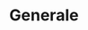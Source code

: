 ---
title: Generale
title_seo: ''
slug: generale
description: ''
image: ''
categories: []
tags: []
toc: false
draft: true
noindex: true
translationKey: general
---